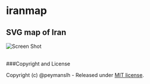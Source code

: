 # iranmap

## SVG map of Iran

![Screen Shot](https://raw.githubusercontent.com/peymanslh/iranmap/master/ScreenShot.png)

<br>
###Copyright and License

Copyright (c) @peymanslh - Released under [MIT license](https://github.com/peymanslh/iranmap/blob/master/LICENSE).